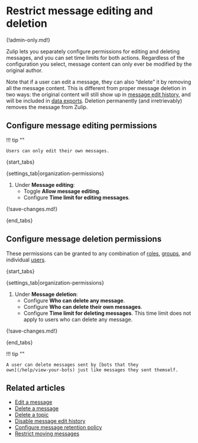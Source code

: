 # Restrict message editing and deletion

{!admin-only.md!}

Zulip lets you separately configure permissions for editing and deleting
messages, and you can set time limits for both actions. Regardless of the
configuration you select, message content can only ever be modified by the
original author.

Note that if a user can edit a message, they can also “delete” it by removing
all the message content. This is different from proper message deletion in two
ways: the original content will still show up in [message edit
history](/help/view-a-messages-edit-history), and will be included in
[data exports](/help/export-your-organization). Deletion permanently (and
irretrievably) removes the message from Zulip.

## Configure message editing permissions

!!! tip ""

    Users can only edit their own messages.

{start_tabs}

{settings_tab|organization-permissions}

1. Under **Message editing**:
    - Toggle **Allow message editing**.
    - Configure **Time limit for editing messages**.

{!save-changes.md!}

{end_tabs}

## Configure message deletion permissions

These permissions can be granted to any combination of
[roles](/help/user-roles), [groups](/help/user-groups), and individual
[users](/help/manage-a-user).

{start_tabs}

{settings_tab|organization-permissions}

1. Under **Message deletion**:
    - Configure **Who can delete any message**.
    - Configure **Who can delete their own messages**.
    - Configure **Time limit for deleting messages**. This time limit does not
      apply to users who can delete any message.

{!save-changes.md!}

{end_tabs}

!!! tip ""

    A user can delete messages sent by [bots that they
    own](/help/view-your-bots) just like messages they sent themself.

## Related articles

* [Edit a message](/help/edit-a-message)
* [Delete a message](/help/delete-a-message)
* [Delete a topic](/help/delete-a-topic)
* [Disable message edit history](/help/disable-message-edit-history)
* [Configure message retention policy](/help/message-retention-policy)
* [Restrict moving messages](/help/restrict-moving-messages)

